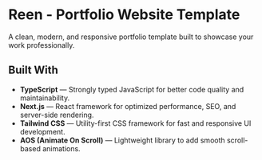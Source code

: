 # Reen - Portfolio Website Template

A clean, modern, and responsive portfolio template built to showcase your work professionally.

## Built With

- **TypeScript** — Strongly typed JavaScript for better code quality and maintainability.
- **Next.js** — React framework for optimized performance, SEO, and server-side rendering.
- **Tailwind CSS** — Utility-first CSS framework for fast and responsive UI development.
- **AOS (Animate On Scroll)** — Lightweight library to add smooth scroll-based animations.
